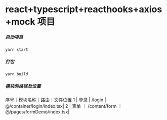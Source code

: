 # react+typescript+reacthooks+axios+mock 项目

##### 启动项目
```shell
yarn start
```
##### 打包
```shell
yarn build
```
##### 模块的路径及位置
序号｜模块名称｜路由｜文件位置
1 | 登录 | /login | @/container/login/index.tsx|
2 | 表单 ｜ /content/form ｜ @/pages/formDemo/index.tsx|